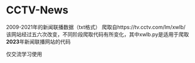 # CCTV-News
2009-2021年的新闻联播数据（txt格式）
爬取自https://tv.cctv.com/lm/xwlb/  
该网站经过五六次改变，不同阶段爬取代码有所变化，其中xwlb.py是适用于爬取**2023**年新闻联播网站的代码

仅交流学习使用

